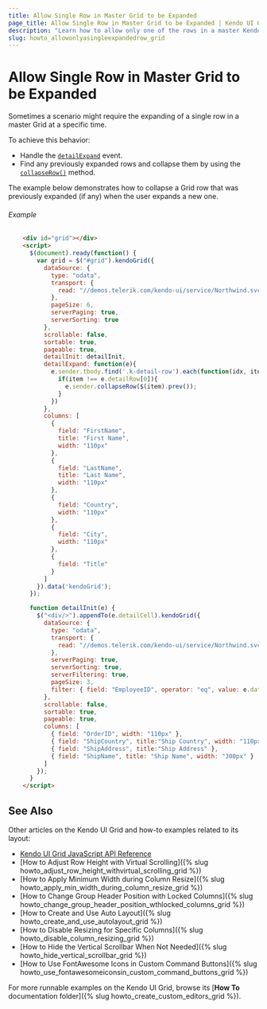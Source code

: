 ```yaml
---
title: Allow Single Row in Master Grid to be Expanded
page_title: Allow Single Row in Master Grid to be Expanded | Kendo UI Grid
description: "Learn how to allow only one of the rows in a master Kendo UI Grid to be expanded at any time."
slug: howto_allowonlyasingleexpandedrow_grid
---
```


# Allow Single Row in Master Grid to be Expanded

Sometimes a scenario might require the expanding of a single row in a master Grid at a specific time.

To achieve this behavior:

* Handle the [`detailExpand`](http://docs.telerik.com/kendo-ui/api/javascript/ui/grid#events-detailExpand) event.
* Find any previously expanded rows and collapse them by using the [`collapseRow()`](http://docs.telerik.com/kendo-ui/api/javascript/ui/grid#methods-collapseRow) method.

The example below demonstrates how to collapse a Grid row that was previously expanded (if any) when the user expands a new one.

###### Example

```html
	<div id="grid"></div>
	<script>
	  $(document).ready(function() {
	    var grid = $("#grid").kendoGrid({
	      dataSource: {
	        type: "odata",
	        transport: {
	          read: "//demos.telerik.com/kendo-ui/service/Northwind.svc/Employees"
	        },
	        pageSize: 6,
	        serverPaging: true,
	        serverSorting: true
	      },
	      scrollable: false,
	      sortable: true,
	      pageable: true,
	      detailInit: detailInit,
	      detailExpand: function(e){
	        e.sender.tbody.find('.k-detail-row').each(function(idx, item){
	          if(item !== e.detailRow[0]){
	            e.sender.collapseRow($(item).prev());
	          }
	        })
	      },
	      columns: [
	        {
	          field: "FirstName",
	          title: "First Name",
	          width: "110px"
	        },
	        {
	          field: "LastName",
	          title: "Last Name",
	          width: "110px"
	        },
	        {
	          field: "Country",
	          width: "110px"
	        },
	        {
	          field: "City",
	          width: "110px"
	        },
	        {
	          field: "Title"
	        }
	      ]
	    }).data('kendoGrid');
	  });

	  function detailInit(e) {
	    $("<div/>").appendTo(e.detailCell).kendoGrid({
	      dataSource: {
	        type: "odata",
	        transport: {
	          read: "//demos.telerik.com/kendo-ui/service/Northwind.svc/Orders"
	        },
	        serverPaging: true,
	        serverSorting: true,
	        serverFiltering: true,
	        pageSize: 3,
	        filter: { field: "EmployeeID", operator: "eq", value: e.data.EmployeeID }
	      },
	      scrollable: false,
	      sortable: true,
	      pageable: true,
	      columns: [
	        { field: "OrderID", width: "110px" },
	        { field: "ShipCountry", title:"Ship Country", width: "110px" },
	        { field: "ShipAddress", title:"Ship Address" },
	        { field: "ShipName", title: "Ship Name", width: "300px" }
	      ]
	    });
	  }
	</script>
```

## See Also

Other articles on the Kendo UI Grid and how-to examples related to its layout:

* [Kendo UI Grid JavaScript API Reference](/api/javascript/ui/grid)
* [How to Adjust Row Height with Virtual Scrolling]({% slug howto_adjust_row_height_withvirtual_scrolling_grid %})
* [How to Apply Minimum Width during Column Resize]({% slug howto_apply_min_width_during_column_resize_grid %})
* [How to Change Group Header Position with Locked Columns]({% slug howto_change_group_header_position_wthlocked_columns_grid %})
* [How to Create and Use Auto Layout]({% slug howto_create_and_use_autolayout_grid %})
* [How to Disable Resizing for Specific Columns]({% slug howto_disable_column_resizing_grid %})
* [How to Hide the Vertical Scrollbar When Not Needed]({% slug howto_hide_vertical_scrollbar_grid %})
* [How to Use FontAwesome Icons in Custom Command Buttons]({% slug howto_use_fontawesomeiconsin_custom_command_buttons_grid %})

For more runnable examples on the Kendo UI Grid, browse its [**How To** documentation folder]({% slug howto_create_custom_editors_grid %}).
